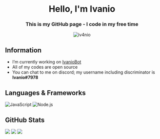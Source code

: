 <h1 align="center">Hello, I'm Ivanio</h1>
<h3 align="center">This is my GitHub page - I code in my free time</h3>

<p align="center"> 
    <img src="https://komarev.com/ghpvc/?username=iv4nio&label=Profile%20views&color=0e75b6&style=flat" alt="iv4nio" /> 
    
</p>

## Information

- I’m currently working on [IvanioBot](https://github.com/Iv4nio/IvanioBot)
- All of my codes are open source
- You can chat to me on discord; my username including discriminator is **Ivanio#7978**

## Languages & Frameworks

![JavaScript](https://img.shields.io/badge/javascript-%23323330.svg?style=for-the-badge&logo=javascript&logoColor=%23F7DF1E)
![Node.js](https://img.shields.io/badge/-Node.js-43853d?style=for-the-badge&logo=Node.js&logoColor=white)

## GitHub Stats

<p align="left">
    <img src="https://github-readme-stats.vercel.app/api?username=Iv4nio&show_icons=true&count_private=true&theme=tokyonight"/>
    <img src="https://github-readme-stats.vercel.app/api/top-langs/?username=Iv4nio&layout=compact&theme=tokyonight"/>
    <img src="https://github-readme-streak-stats.herokuapp.com?user=Iv4nio&theme=tokyonight"/>
</p>
